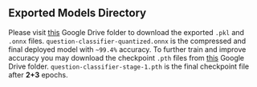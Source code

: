 ## Exported Models Directory

Please visit [this](https://drive.google.com/drive/folders/1T1DA_H-sM9ePHcmEphdZ5KeT25BzjLg1?usp=sharing) Google Drive folder to download the exported `.pkl` and `.onnx` files. `question-classifier-quantized.onnx` is the compressed and final deployed model with `~99.4%` accuracy. To further train and improve accuracy you may download the checkpoint `.pth` files from [this](https://drive.google.com/drive/folders/1-2uJnWb1L1jMnXKwMQEerRgs6rz9QOCE?usp=sharing) Google Drive folder. `question-classifier-stage-1.pth` is the final checkpoint file after **2+3** epochs.